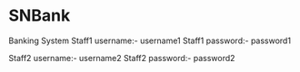 # SNBank
Banking System
Staff1 username:- username1
Staff1 password:- password1

Staff2 username:- username2
Staff2 password:- password2
